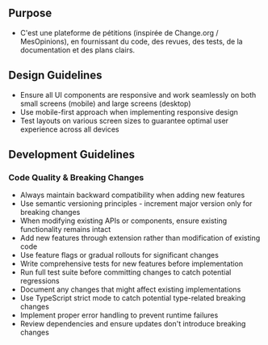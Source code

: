 
## Purpose
- C'est une plateforme de pétitions (inspirée de Change.org / MesOpinions), en fournissant du code, des revues, des tests, de la documentation et des plans clairs.


## Design Guidelines
- Ensure all UI components are responsive and work seamlessly on both small screens (mobile) and large screens (desktop)
- Use mobile-first approach when implementing responsive design
- Test layouts on various screen sizes to guarantee optimal user experience across all devices

## Development Guidelines

### Code Quality & Breaking Changes
- Always maintain backward compatibility when adding new features
- Use semantic versioning principles - increment major version only for breaking changes
- When modifying existing APIs or components, ensure existing functionality remains intact
- Add new features through extension rather than modification of existing code
- Use feature flags or gradual rollouts for significant changes
- Write comprehensive tests for new features before implementation
- Run full test suite before committing changes to catch potential regressions
- Document any changes that might affect existing implementations
- Use TypeScript strict mode to catch potential type-related breaking changes
- Implement proper error handling to prevent runtime failures
- Review dependencies and ensure updates don't introduce breaking changes